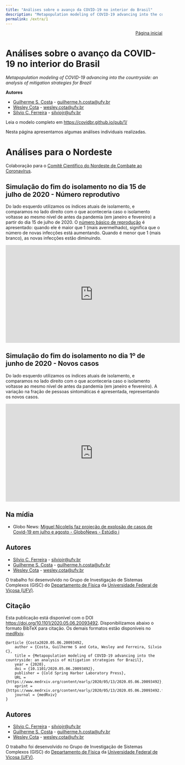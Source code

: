 ```yaml
---
title: "Análises sobre o avanço da COVID-19 no interior do Brasil"
description: "Metapopulation modeling of COVID-19 advancing into the countryside: an analysis of mitigation strategies for Brazil"
permalink: /extra/1
---
```


<div style="text-align:right;"><a href="https://covidbr.github.io/">Página inicial</a></div>

# Análises sobre o avanço da COVID-19 no interior do Brasil

*Metapopulation modeling of COVID-19 advancing into the countryside: an analysis of mitigation strategies for Brazil*

**Autores**
- [Guilherme S. Costa](https://sites.google.com/view/guilherme-costa/home) - guilherme.h.costa@ufv.br   
- [Wesley Cota](https://wesleycota.com/) - wesley.cota@ufv.br
- [Silvio C. Ferreira](https://sites.google.com/site/silvioferreirajr/home) - silviojr@ufv.br 


Leia o modelo completo em <https://covidbr.github.io/pub/1/>

Nesta página apresentamos algumas análises individuais realizadas.

# Análises para o Nordeste

Colaboração para o [Comitê Científico do Nordeste de Combate ao Coronavírus](https://www.comitecientifico-ne.com.br/).

## Simulação do fim do isolamento no dia 15 de julho de 2020 - Número reprodutivo

Do lado esquerdo utilizamos os índices atuais de isolamento, e comparamos no lado direito com o que aconteceria caso o isolamento voltasse ao mesmo nível de antes da pandemia (em janeiro e fevereiro) a partir do dia 15 de julho de 2020. O [número básico de reprodução](https://pt.wikipedia.org/wiki/N%C3%BAmero_b%C3%A1sico_de_reprodu%C3%A7%C3%A3o) é apresentado: quando ele é maior que 1 (mais avermelhado), significa que o número de novas infecções está aumentando. Quando é menor que 1 (mais branco), as novas infecções estão diminuindo.

<iframe width="560" height="315" src="https://www.youtube.com/embed/bpBVFV8eAh0" frameborder="0" allow="accelerometer; autoplay; encrypted-media; gyroscope; picture-in-picture" allowfullscreen></iframe>

## Simulação do fim do isolamento no dia 1º de junho de 2020 - Novos casos

Do lado esquerdo utilizamos os índices atuais de isolamento, e comparamos no lado direito com o que aconteceria caso o isolamento voltasse ao mesmo nível de antes da pandemia (em janeiro e fevereiro). A variação na fração de pessoas sintomáticas é apresentada, representando os novos casos.

<iframe width="560" height="315" src="https://www.youtube.com/embed/hL-8Vk26RWs" frameborder="0" allow="accelerometer; autoplay; encrypted-media; gyroscope; picture-in-picture" allowfullscreen></iframe>



## Na mídia

- Globo News: [Miguel Nicolelis faz projeção de explosão de casos de Covid-19 em julho e agosto - GloboNews - Estúdio i](http://g1.globo.com/globo-news/estudio-i/videos/t/todos-os-videos/v/miguel-nicolelis-faz-projecao-de-explosao-de-casos-de-covid-19-em-julho-e-agosto/8622494/) 


## Autores

- [Silvio C. Ferreira](https://sites.google.com/site/silvioferreirajr/home) - silviojr@ufv.br 
- [Guilherme S. Costa](https://sites.google.com/view/guilherme-costa/home) - guilherme.h.costa@ufv.br   
- [Wesley Cota](https://wesleycota.com/) - wesley.cota@ufv.br

O trabalho foi desenvolvido no Grupo de Investigação de Sistemas Complexos (GISC) do [Departamento de Física](https://www.dpf.ufv.br/) da [Universidade Federal de Viçosa (UFV)](www.ufv.br).

## Citação

Esta publicação está disponível com o DOI <https://doi.org/10.1101/2020.05.06.20093492>. Disponibilizamos abaixo o formato BibTeX para citação. Os demais formatos estão disponíveis no [medRxiv](https://doi.org/10.1101/2020.05.06.20093492).

```
@article {Costa2020.05.06.20093492,
	author = {Costa, Guilherme S and Cota, Wesley and Ferreira, Silvio C},
	title = {Metapopulation modeling of COVID-19 advancing into the countryside: an analysis of mitigation strategies for Brazil},
	year = {2020},
	doi = {10.1101/2020.05.06.20093492},
	publisher = {Cold Spring Harbor Laboratory Press},
	URL = {https://www.medrxiv.org/content/early/2020/05/13/2020.05.06.20093492},
	eprint = {https://www.medrxiv.org/content/early/2020/05/13/2020.05.06.20093492.full.pdf},
	journal = {medRxiv}
}

```

## Autores

- [Silvio C. Ferreira](https://sites.google.com/site/silvioferreirajr/home) - silviojr@ufv.br 
- [Guilherme S. Costa](https://sites.google.com/view/guilherme-costa/home) - guilherme.h.costa@ufv.br   
- [Wesley Cota](https://wesleycota.com/) - wesley.cota@ufv.br

O trabalho foi desenvolvido no Grupo de Investigação de Sistemas Complexos (GISC) do [Departamento de Física](https://www.dpf.ufv.br/) da [Universidade Federal de Viçosa (UFV)](www.ufv.br).